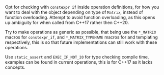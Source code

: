 Opt for checking with `constexpr if` inside operation definitions, for how you want to deal with the object depending on type of `Matrix`, instead of function overloading. Attempt to avoid function overloading, as this opens up ambiguity for when called from C++17 rather then C++20.

Try to make operations as generic as possible, that being use the `*_MATRIX` macros for `constexpr_if`, and `*_MATRIX_TYPENAME` macros for and templating respectively, this is so that future implementations can still work with these operations. 

Use `static_assert` and `EXEC_IF_NOT_20` for type checking compile time, examples can be found in current operations, this is for C++17 as it lacks concepts.
